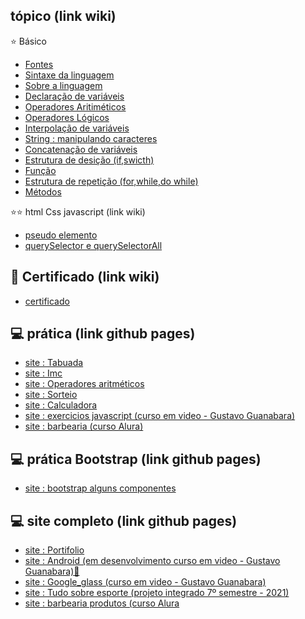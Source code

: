 
## tópico (link wiki)
:star: Básico  

* [Fontes](https://github.com/leandroluizpereira/web-design-frond-end/wiki)
* [Sintaxe da linguagem ](https://github.com/leandroluizpereira/web-design-frond-end/wiki/1-sintaxe-da-linguagem)
* [Sobre a linguagem](https://github.com/leandroluizpereira/web-design-frond-end/wiki/1.1-sobre-a-linguagem-javascript)
* [Declaração de variáveis](https://github.com/leandroluizpereira/web-design-frond-end/wiki/1.2-Declara%C3%A7%C3%A2o-de-vari%C3%A1veis)
* [Operadores Aritiméticos](https://github.com/leandroluizpereira/web-design-frond-end/wiki/1.3-Operadores-Aritim%C3%A9ticos)
* [Operadores Lógicos](https://github.com/leandroluizpereira/web-design-frond-end/wiki/1.4-Operadores-L%C3%B3gico)
* [Interpolação de variáveis](https://github.com/leandroluizpereira/web-design-frond-end/wiki/1.5-Interpola%C3%A7%C3%A2o-de-vari%C3%A1veis)
* [String : manipulando caracteres](https://github.com/leandroluizpereira/web-design-frond-end/wiki/1.6-String-:-manipulando-caracteres)
* [Concatenação de variáveis](https://github.com/leandroluizpereira/web-design-frond-end/wiki/1.7-Concatena%C3%A7%C3%A2o-de-vari%C3%A1veis)
* [Estrutura de desição (if,swicth) ](https://github.com/leandroluizpereira/web-design-frond-end/wiki/1.8-Estrutura-de-desi%C3%A7%C3%A3o-(if,swicth))
* [Função](https://github.com/leandroluizpereira/web-design-frond-end/wiki/1.9-fun%C3%A7%C3%A2o)
* [Estrutura de repetição (for,while,do while)](https://github.com/leandroluizpereira/web-design-frond-end/wiki/1.99--Estrutura-de-repeti%C3%A7%C3%A2o-(for,while,do-while))
* [Métodos](https://github.com/leandroluizpereira/web-design-frond-end/wiki/2.0-M%C3%A9todos)

:star::star: html Css javascript (link wiki)

* [pseudo elemento](https://github.com/leandroluizpereira/web-design-frond-end/wiki/3.0-Pseudo---elemento)
* [querySelector e querySelectorAll](https://github.com/leandroluizpereira/web-design-frond-end/wiki/3.1-querySelector-e-querySelectorAll)


## 🥇 Certificado (link wiki)
* [certificado](https://github.com/leandroluizpereira/web-design-frond-end/wiki/certificados)

## 💻 prática (link github pages)

* [site : Tabuada](https://leandroluizpereira.github.io/site-tabuada/)
* [site : Imc](https://leandroluizpereira.github.io/site-imc/)
* [site : Operadores aritméticos](https://leandroluizpereira.github.io/site-operadores-aritmeticos/)
* [site : Sorteio](https://leandroluizpereira.github.io/site-sorteio/)
* [site : Calculadora](https://leandroluizpereira.github.io/site_calculadora/)
* [site : exercicios javascript (curso em video - Gustavo Guanabara)](https://leandroluizpereira.github.io/site_exercicios_javascript_curso_em_video/)
* [site : barbearia (curso Alura)](https://leandroluizpereira.github.io/site-barbearia/)

## 💻 prática Bootstrap (link github pages)

* [site : bootstrap alguns componentes](https://leandroluizpereira.github.io/site_bootstrap/)

## 💻 site completo (link github pages)
* [site : Portifolio](https://leandroluizpereira.github.io/site-portifolio-le/)
* [site : Android (em desenvolvimento curso em video - Gustavo Guanabara)🛑](https://leandroluizpereira.github.io/site-android/)
* [site : Google_glass (curso em video - Gustavo Guanabara)](https://leandroluizpereira.github.io/site-google-glass/)
* [site : Tudo sobre esporte (projeto integrado 7º semestre - 2021)](https://leandroluizpereira.github.io/project-web-sport/)
* [site : barbearia produtos (curso Alura](https://leandroluizpereira.github.io/site-barbearia-produtos/)
 
